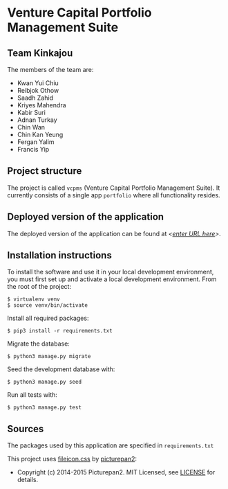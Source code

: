 # Venture Capital Portfolio Management Suite
## Team Kinkajou
The members of the team are:
- Kwan Yui Chiu
- Reibjok Othow
- Saadh Zahid
- Kriyes Mahendra
- Kabir Suri
- Adnan Turkay
- Chin Wan
- Chin Kan Yeung
- Fergan Yalim
- Francis Yip

## Project structure
The project is called `vcpms` (Venture Capital Portfolio Management Suite).  It currently consists of a single app `portfolio` where all functionality resides.

## Deployed version of the application
The deployed version of the application can be found at *<[enter URL here](URL)>*.

## Installation instructions
To install the software and use it in your local development environment, you must first set up and activate a local development environment.  From the root of the project:

```
$ virtualenv venv
$ source venv/bin/activate
```

Install all required packages:

```
$ pip3 install -r requirements.txt
```

Migrate the database:

```
$ python3 manage.py migrate
```

Seed the development database with:

```
$ python3 manage.py seed
```

Run all tests with:
```
$ python3 manage.py test
```


## Sources
The packages used by this application are specified in `requirements.txt`

This project uses [fileicon.css](https://github.com/picturepan2/fileicon.css) by [picturepan2](https://github.com/picturepan2):
 - Copyright (c) 2014-2015 Picturepan2. MIT Licensed, see [LICENSE]() for details.
